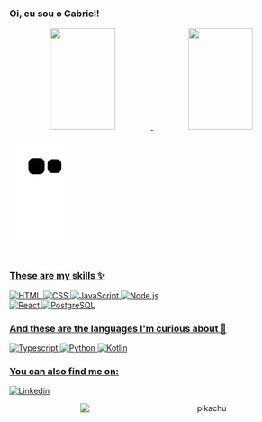 ### Oi, eu sou o Gabriel!

<div align="center">
  <a href="https://github.com/Lgabz">
  <img height="180em" width="48%" src="https://github-readme-stats.vercel.app/api?username=Lgabz&show_icons=true&theme=dark&include_all_commits=true&count_private=true&hide_border=true"/>
  <img height="180em" width="47.5%" src="https://github-readme-stats.vercel.app/api/top-langs/?username=Lgabz&layout=compact&langs_count=7&hide_border=true&theme=dark"/>
</div>
  
![snake gif](https://github.com/Lgabz/Lgabz/blob/output/github-contribution-grid-snake.svg)
  
 <div style="display: inline-block">
  
<div width="50%" align="left"> 
  
   ### These are my skills ✨
  
<div style="display: inline_block" width="47%">
  
  <img alt="HTML" src="https://img.shields.io/badge/HTML5-E34F26?style=for-the-badge&logo=html5&logoColor=white" />
  <img alt="CSS" src="https://img.shields.io/badge/CSS3-1572B6?style=for-the-badge&logo=css3&logoColor=white" />
  <img alt="JavaScript" src="https://img.shields.io/badge/JavaScript-F7DF1E?style=for-the-badge&logo=javascript&logoColor=black" />
  <img alt="Node.js" src="https://img.shields.io/badge/Node.js-43853D?style=for-the-badge&logo=node.js&logoColor=white" /><br>
  <img alt="React" src="https://img.shields.io/badge/React-20232A?style=for-the-badge&logo=react&logoColor=61DAFB" /> 
  <img alt="PostgreSQL" src="https://img.shields.io/badge/PostgreSQL-316192?style=for-the-badge&logo=postgresql&logoColor=white" />
</div>
  
  ### And these are the languages I'm curious about 👀
  
<div style="display: inline_block" width="47%">
  
  <img alt="Typescript" src="https://img.shields.io/badge/TypeScript-007ACC?style=for-the-badge&logo=typescript&logoColor=white" />
  <img alt="Python" src="https://img.shields.io/badge/Python-3776AB?style=for-the-badge&logo=python&logoColor=white" />
  <img alt="Kotlin" src="https://img.shields.io/badge/Kotlin-0095D5?&style=for-the-badge&logo=kotlin&logoColor=white" />
</div>
  </div>
  
### You can also find me on:
  
[![Linkedin](https://img.shields.io/badge/LinkedIn-0077B5?style=for-the-badge&logo=linkedin&logoColor=white)](https://linkedin.com/in/gabrielluiz000)
  
 <div width="50%" align="right">
  
 <img alt="pikachu" align="right" width="260px" src="https://i.pinimg.com/originals/fe/61/dc/fe61dc2b7ef08a538b906eced7fa5cb5.gif" />
    
  </div>
   
   </div>

